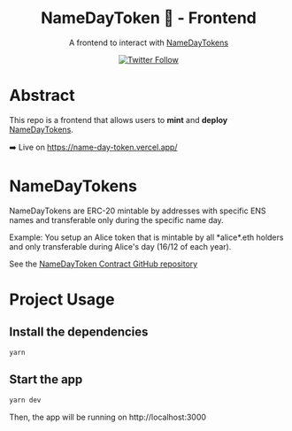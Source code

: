 <div align="center"> 
  <h1> NameDayToken 🥳 - Frontend</h1>
  <p>A frontend to interact with <a href="https://github.com/MartinGbz/NameDayToken">NameDayTokens</a></p>

[![Twitter Follow](https://img.shields.io/twitter/follow/0xMartinGbz?style=social)](https://twitter.com/0xMartinGbz)

</div>

# Abstract

This repo is a frontend that allows users to **mint** and **deploy** [NameDayTokens](#namedaytokens).

➡️ Live on https://name-day-token.vercel.app/

# NameDayTokens

NameDayTokens are ERC-20 mintable by addresses with specific ENS names and transferable only during the specific name day.

Example: You setup an Alice token that is mintable by all \*alice\*.eth holders and only transferable during Alice's day (16/12 of each year).

See the [NameDayToken Contract GitHub repository](https://github.com/MartinGbz/NameDayToken)

# Project Usage

## Install the dependencies

`yarn`

## Start the app

```bash
yarn dev
```

Then, the app will be running on http://localhost:3000
